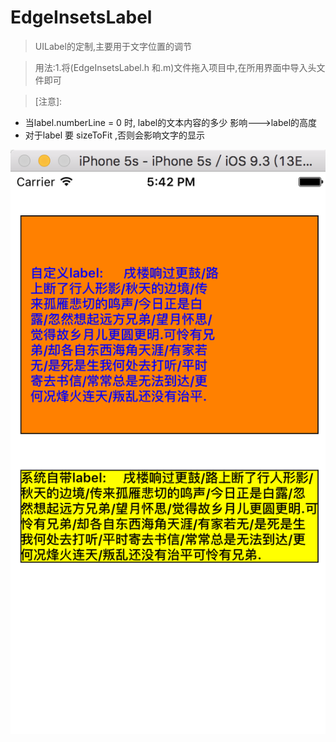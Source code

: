 # EdgeInsetsLabel

> UILabel的定制,主要用于文字位置的调节

>用法:1.将(EdgeInsetsLabel.h 和.m)文件拖入项目中,在所用界面中导入头文件即可

>[注意]:
* 当label.numberLine = 0 时, label的文本内容的多少 影响--->label的高度
* 对于label  要  sizeToFit ,否则会影响文字的显示

![demo1.png](/EdgeInsetsLabel/demo.png)
